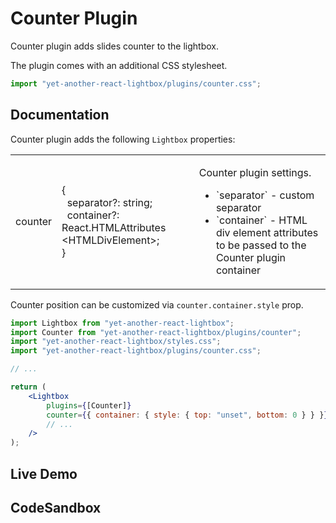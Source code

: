 # Counter Plugin

Counter plugin adds slides counter to the lightbox.

The plugin comes with an additional CSS stylesheet.

```jsx
import "yet-another-react-lightbox/plugins/counter.css";
```

## Documentation

Counter plugin adds the following `Lightbox` properties:

<table class="docs">
    <tbody>
    <tr>
        <td>counter</td>
        <td>
            &#123;<br/>
            &nbsp;&nbsp;separator?: string;<br/>
            &nbsp;&nbsp;container?: React.HTMLAttributes&#8203;&lt;HTMLDivElement&gt;;<br/>
            &#125;
        </td>
        <td>
            <p>Counter plugin settings.</p>
            <ul>
                <li>`separator` - custom separator</li>
                <li>`container` - HTML div element attributes to be passed to the Counter plugin container</li>
            </ul>
        </td>
    </tr>
    </tbody>
</table>

Counter position can be customized via `counter.container.style` prop.

```jsx
import Lightbox from "yet-another-react-lightbox";
import Counter from "yet-another-react-lightbox/plugins/counter";
import "yet-another-react-lightbox/styles.css";
import "yet-another-react-lightbox/plugins/counter.css";

// ...

return (
    <Lightbox
        plugins={[Counter]}
        counter={{ container: { style: { top: "unset", bottom: 0 } } }}
        // ...
    />
);
```

## Live Demo

<CounterPluginExample />

## CodeSandbox

<CodeSandboxLink file="/src/examples/CounterPlugin.tsx" path="/plugins/counter" />
